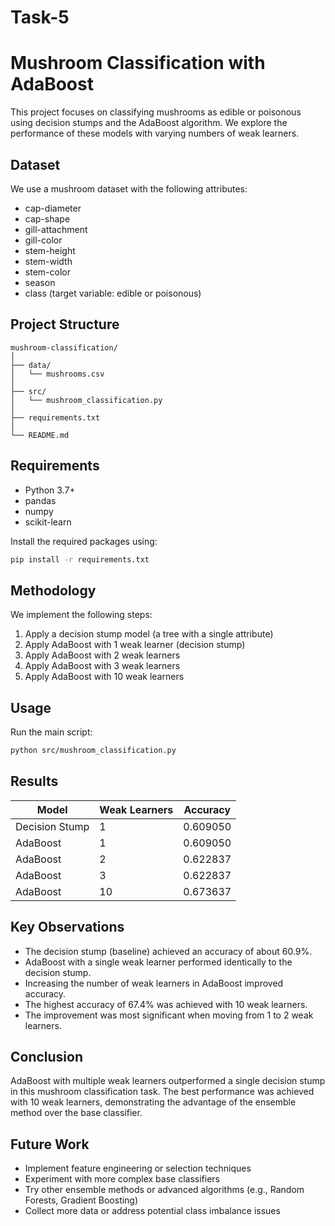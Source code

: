 # Task-5
# Mushroom Classification with AdaBoost

This project focuses on classifying mushrooms as edible or poisonous using decision stumps and the AdaBoost algorithm. We explore the performance of these models with varying numbers of weak learners.

## Dataset

We use a mushroom dataset with the following attributes:

- cap-diameter
- cap-shape
- gill-attachment
- gill-color
- stem-height
- stem-width
- stem-color
- season
- class (target variable: edible or poisonous)

## Project Structure

```
mushroom-classification/
│
├── data/
│   └── mushrooms.csv
│
├── src/
│   └── mushroom_classification.py
│
├── requirements.txt
│
└── README.md
```

## Requirements

- Python 3.7+
- pandas
- numpy
- scikit-learn

Install the required packages using:

```bash
pip install -r requirements.txt
```

## Methodology

We implement the following steps:

1. Apply a decision stump model (a tree with a single attribute)
2. Apply AdaBoost with 1 weak learner (decision stump)
3. Apply AdaBoost with 2 weak learners
4. Apply AdaBoost with 3 weak learners
5. Apply AdaBoost with 10 weak learners

## Usage

Run the main script:

```bash
python src/mushroom_classification.py
```

## Results

| Model           | Weak Learners | Accuracy |
|-----------------|---------------|----------|
| Decision Stump  | 1             | 0.609050 |
| AdaBoost        | 1             | 0.609050 |
| AdaBoost        | 2             | 0.622837 |
| AdaBoost        | 3             | 0.622837 |
| AdaBoost        | 10            | 0.673637 |

## Key Observations

- The decision stump (baseline) achieved an accuracy of about 60.9%.
- AdaBoost with a single weak learner performed identically to the decision stump.
- Increasing the number of weak learners in AdaBoost improved accuracy.
- The highest accuracy of 67.4% was achieved with 10 weak learners.
- The improvement was most significant when moving from 1 to 2 weak learners.

## Conclusion

AdaBoost with multiple weak learners outperformed a single decision stump in this mushroom classification task. The best performance was achieved with 10 weak learners, demonstrating the advantage of the ensemble method over the base classifier.

## Future Work

- Implement feature engineering or selection techniques
- Experiment with more complex base classifiers
- Try other ensemble methods or advanced algorithms (e.g., Random Forests, Gradient Boosting)
- Collect more data or address potential class imbalance issues

